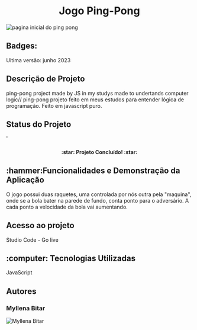 <h1 align="center">Jogo Ping-Pong </h1>

<img src="https://github.com/user-attachments/assets/728b1f0e-cc11-41e7-9296-8b612cb7f75c" alt="pagina inicial do ping pong">

<h2>Badges:</h2>


Ultima versão: junho 2023

<h2>Descrição de Projeto</h2>
  ping-pong project made by JS in my studys made to undertands computer logic// ping-pong projeto feito em meus estudos para entender lógica de programação. Feito em javascript puro.

<h2>Status do Projeto</h2>'
<h4 align="center">
  :star: Projeto Concluído! :star:
</h4>
<h2>:hammer:Funcionalidades e Demonstração da Aplicação</h2>
  O jogo possui duas raquetes, uma controlada por nós outra pela "maquina", onde se a bola bater na parede de fundo, conta ponto para o adversário. A cada ponto a velocidade da bola vai aumentando.
  
<h2>Acesso ao projeto</h2>
  Studio Code - Go live 

<h2> :computer: Tecnologias Utilizadas</h2>
  JavaScript 

<H2>Autores</H2>
<h3>Myllena Bitar</h3>
<img src="https://avatars.githubusercontent.com/u/111917539?v=4" alt="Myllena Bitar">


